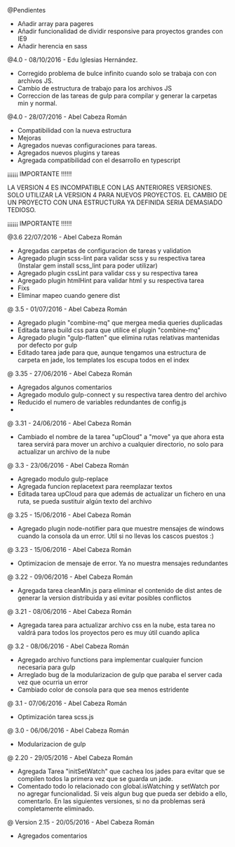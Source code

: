 ﻿


@Pendientes
- Añadir array para pageres
- Añadir funcionalidad de dividir responsive para proyectos grandes con IE9
- Añadir herencia en sass


@4.0 - 08/10/2016 - Edu Iglesias Hernández. 
- Corregido problema de bulce infinito cuando solo se trabaja con con archivos JS. 
- Cambio de estructura de trabajo para los archivos JS 
- Correccion de las tareas de gulp para compilar y generar la carpetas min y normal. 


@4.0 - 28/07/2016 - Abel Cabeza Román
- Compatibilidad con la nueva estructura
- Mejoras
- Agregados nuevas configuraciones para tareas.
- Agregados nuevos plugins y tareas
- Agregada compatibilidad con el desarrollo en typescript



¡¡¡¡¡¡     IMPORTANTE     !!!!!!

 LA VERSION 4 ES INCOMPATIBLE CON LAS ANTERIORES VERSIONES. SOLO UTILIZAR LA VERSION 4 PARA NUEVOS PROYECTOS. EL CAMBIO DE UN PROYECTO CON UNA ESTRUCTURA
YA DEFINIDA SERIA DEMASIADO TEDIOSO.

¡¡¡¡¡¡     IMPORTANTE     !!!!!!





@3.6 22/07/2016 - Abel Cabeza Román

- Agregadas carpetas de configuracion de tareas y validation
- Agregado plugin scss-lint para validar scss y su respectiva tarea (Instalar gem install scss_lint para poder utilizar)
- Agregado plugin cssLint para validar css y su respectiva tarea
- Agregado plugin htmlHint para validar html y su respectiva tarea
- Fixs
- Eliminar mapeo cuando genere dist

@ 3.5 - 01/07/2016 - Abel Cabeza Román
- Agregado plugin "combine-mq" que mergea media queries duplicadas
- Editada tarea build css para que utilice el plugin "combine-mq"
- Agregado plugin "gulp-flatten" que elimina rutas relativas mantenidas por defecto por gulp
- Editado tarea jade para que, aunque tengamos una estructura de carpeta en jade, los templates los escupa todos en el index

@ 3.35 - 27/06/2016 - Abel Cabeza Román
- Agregados algunos comentarios
- Agregado modulo gulp-connect y su respectiva tarea dentro del archivo
- Reducido el numero de variables redundantes de config.js
-

@ 3.31 - 24/06/2016 - Abel Cabeza Román
- Cambiado el nombre de la tarea "upCloud" a "move" ya que ahora esta tarea servirá para mover un archivo a cualquier directorio, no solo para actualizar un archivo de la nube

@ 3.3 - 23/06/2016 - Abel Cabeza Román
- Agregado modulo gulp-replace
- Agregada funcion replacetext para reemplazar textos
- Editada tarea upCloud para que además de actualizar un fichero en una ruta, se pueda sustituir algún texto del archivo

@ 3.25 - 15/06/2016 - Abel Cabeza Román
- Agregado plugin node-notifier para que muestre mensajes de windows cuando la consola da un error. Util si no llevas los cascos puestos :)

@ 3.23 - 15/06/2016 - Abel Cabeza Román
- Optimizacion de mensaje de error. Ya no muestra mensajes redundantes

@ 3.22 - 09/06/2016 - Abel Cabeza Román
- Agregada tarea cleanMin.js para eliminar el contenido de dist antes de generar la version distribuida y asi evitar posibles conflictos

@ 3.21 - 08/06/2016 - Abel Cabeza Román
- Agregada tarea para actualizar archivo css en la nube, esta tarea no valdrá para todos los proyectos pero es muy útil cuando aplica

@ 3.2 - 08/06/2016 - Abel Cabeza Román
- Agregado archivo functions para implementar cualquier funcion necesaria para gulp
- Arreglado bug de la modularizacion de gulp que paraba el server cada vez que ocurria un error
- Cambiado color de consola para que sea menos estridente

@ 3.1 - 07/06/2016 - Abel Cabeza Román
- Optimización tarea scss.js

@ 3.0 - 06/06/2016 - Abel Cabeza Román
- Modularizacion de gulp

@ 2.20 - 29/05/2016 - Abel Cabeza Román
- Agregada Tarea "initSetWatch" que cachea los jades para evitar que se
compilen todos la primera vez que se guarda un jade.
- Comentado todo lo relacionado con global.isWatching y setWatch por no agregar
 funcionalidad. Si veis algun bug que pueda ser debido a ello, comentarlo. En las
 siguientes versiones, si no da problemas será completamente eliminado.

@ Version 2.15 - 20/05/2016 - Abel Cabeza Román
- Agregados comentarios

